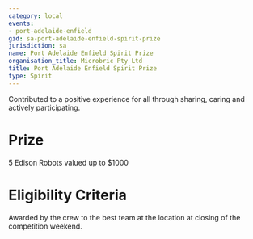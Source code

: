```yaml
---
category: local
events:
- port-adelaide-enfield
gid: sa-port-adelaide-enfield-spirit-prize
jurisdiction: sa
name: Port Adelaide Enfield Spirit Prize
organisation_title: Microbric Pty Ltd
title: Port Adelaide Enfield Spirit Prize
type: Spirit
---
```


Contributed to a positive experience for all through sharing, caring and actively participating.

# Prize
5 Edison Robots valued up to $1000

# Eligibility Criteria
Awarded by the crew to the best team at the location at closing of the competition weekend.